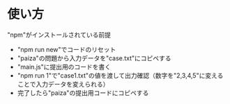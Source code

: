 # 使い方

"npm"がインストールされている前提

- "npm run new"でコードのリセット
- "paiza"の問題から入力データを"case.txt"にコピペする
- "main.js"に提出用のコードを書く
- "npm run 1"で"case1.txt"の値を渡して出力確認（数字を"2,3,4,5"に変えることで入力データを変えられる）
- 完了したら"paiza"の提出用コードにコピペする
